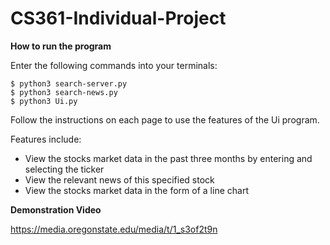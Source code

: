 # CS361-Individual-Project

**How to run the program**

Enter the following commands into your terminals:

```
$ python3 search-server.py
$ python3 search-news.py
$ python3 Ui.py
```

Follow the instructions on each page to use the features of the Ui program.

Features include:
* View the stocks market data in the past three months by entering and selecting the ticker
* View the relevant news of this specified stock
* View the stocks market data in the form of a line chart

**Demonstration Video**

https://media.oregonstate.edu/media/t/1_s3of2t9n
